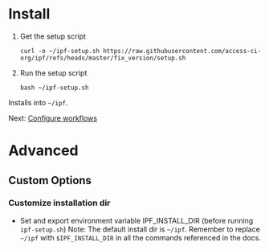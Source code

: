 # Install
1. Get the setup script
    ```
    curl -o ~/ipf-setup.sh https://raw.githubusercontent.com/access-ci-org/ipf/refs/heads/master/fix_version/setup.sh
    ```

1. Run the setup script
    ```
    bash ~/ipf-setup.sh
    ```
Installs into `~/ipf`.

Next: [Configure workflows](configure-extmodules-workflow.md)

# Advanced

## Custom Options

### Customize installation dir
* Set and export environment variable IPF_INSTALL_DIR (before running
  `ipf-setup.sh`)
Note: The default install dir is `~/ipf`. Remember to replace `~/ipf`
with `$IPF_INSTALL_DIR` in all the commands referenced in the docs.
